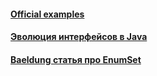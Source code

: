 #### [Official examples](https://github.com/jbloch/effective-java-3e-source-code)

#### [Эволюция интерфейсов в Java](https://habr.com/ru/articles/482498/)

#### [Baeldung статья про EnumSet](https://www.baeldung.com/java-enumset)
